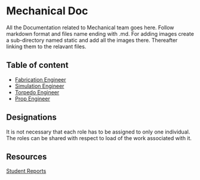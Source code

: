 # Mechanical Doc

All the Documentation related to Mechanical team goes here.
Follow markdown format and files name ending with .md. For adding images create a sub-directory named static and add all the images there. Thereafter linking them to the relavant files.

## Table of content

- [Fabrication Engineer](fabrication_Engineer.md)
- [Simulation Engineer](simulation_Engineer.md)
- [Torpedo Engineer](torpedo_Engineer.md)
- [Prop Engineer](prop_Engineer.md)

## Designations

It is not necessary that each role has to be assigned to only one individual. The roles can be shared with respect to load of the work associated with it.

## Resources

[Student Reports](student_Reports/students.md)
